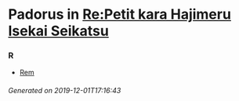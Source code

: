 # Padorus in [Re:Petit kara Hajimeru Isekai Seikatsu](https://myanimelist.net/anime/33569/Re_Petit_kara_Hajimeru_Isekai_Seikatsu)

### R
* [Rem](https://github.com/shadow578/Project-Padoru/blob/master/table-of-contents/characters/Rem.md)

###### Generated on 2019-12-01T17:16:43
